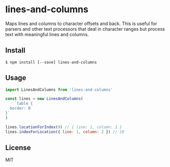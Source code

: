 # lines-and-columns

Maps lines and columns to character offsets and back. This is useful for parsers
and other text processors that deal in character ranges but process text with
meaningful lines and columns.

## Install

```
$ npm install [--save] lines-and-columns
```

## Usage

```js
import LinesAndColumns from 'lines-and-columns'

const lines = new LinesAndColumns(
	`table {
  border: 0
}`
)

lines.locationForIndex(9) // { line: 1, column: 1 }
lines.indexForLocation({ line: 1, column: 2 }) // 10
```

## License

MIT
